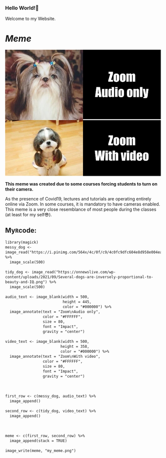 ### Hello World!🤖
Welcome to my Website.

# _Meme_
![Image](my_meme.png)

**This meme was created due to some courses forcing students to turn on their camera.**

As the presence of Covid19, lectures and tutorials are operating entirely online via Zoom. In some courses, it is mandatory to have cameras enabled.
This meme is a very close resemblance of most people during the classes (at least for my self😎).

## My``` R ```code:
```{r}
library(magick)
messy_dog <- image_read("https://i.pinimg.com/564x/4c/0f/c9/4c0fc9dfc604e8d958e004eac4e4a3e3.jpg") %>%
  image_scale(500)

tidy_dog <- image_read("https://onnewslive.com/wp-content/uploads/2021/09/Several-dogs-are-inversely-proportional-to-beauty-and-IQ.png") %>%
  image_scale(500)

audio_text <- image_blank(width = 500, 
                          height = 445, 
                          color = "#000000") %>%
  image_annotate(text = "Zoom\nAudio only",
                 color = "#FFFFFF",
                 size = 80,
                 font = "Impact",
                 gravity = "center")

video_text <- image_blank(width = 500, 
                         height = 358, 
                         color = "#000000") %>%
  image_annotate(text = "Zoom\nWith video",
                 color = "#FFFFFF",
                 size = 80,
                 font = "Impact",
                 gravity = "center")



first_row <- c(messy_dog, audio_text) %>%
  image_append()

second_row <- c(tidy_dog, video_text) %>%
  image_append()



meme <- c(first_row, second_row) %>%
  image_append(stack = TRUE)

image_write(meme, "my_meme.png")
```
